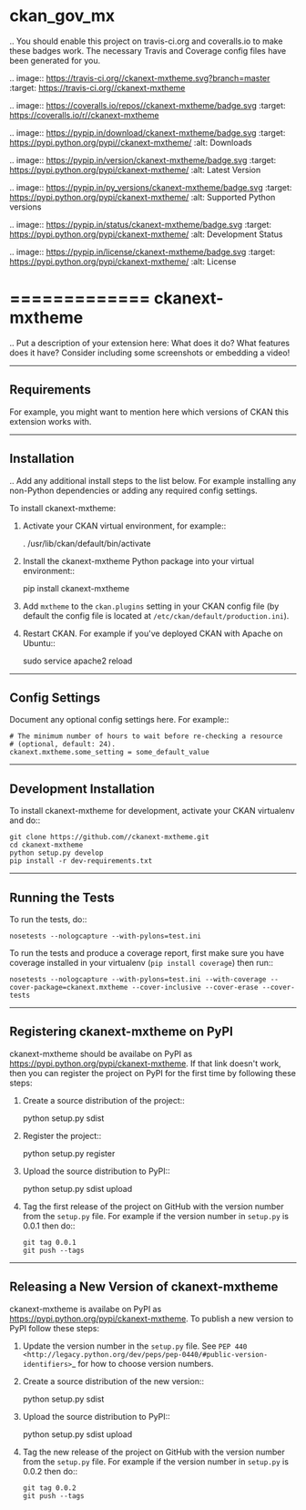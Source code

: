 # ckan_gov_mx
.. You should enable this project on travis-ci.org and coveralls.io to make
   these badges work. The necessary Travis and Coverage config files have been
   generated for you.

.. image:: https://travis-ci.org//ckanext-mxtheme.svg?branch=master
    :target: https://travis-ci.org//ckanext-mxtheme

.. image:: https://coveralls.io/repos//ckanext-mxtheme/badge.svg
  :target: https://coveralls.io/r//ckanext-mxtheme

.. image:: https://pypip.in/download/ckanext-mxtheme/badge.svg
    :target: https://pypi.python.org/pypi//ckanext-mxtheme/
    :alt: Downloads

.. image:: https://pypip.in/version/ckanext-mxtheme/badge.svg
    :target: https://pypi.python.org/pypi/ckanext-mxtheme/
    :alt: Latest Version

.. image:: https://pypip.in/py_versions/ckanext-mxtheme/badge.svg
    :target: https://pypi.python.org/pypi/ckanext-mxtheme/
    :alt: Supported Python versions

.. image:: https://pypip.in/status/ckanext-mxtheme/badge.svg
    :target: https://pypi.python.org/pypi/ckanext-mxtheme/
    :alt: Development Status

.. image:: https://pypip.in/license/ckanext-mxtheme/badge.svg
    :target: https://pypi.python.org/pypi/ckanext-mxtheme/
    :alt: License

=============
ckanext-mxtheme
=============

.. Put a description of your extension here:
   What does it do? What features does it have?
   Consider including some screenshots or embedding a video!


------------
Requirements
------------

For example, you might want to mention here which versions of CKAN this
extension works with.


------------
Installation
------------

.. Add any additional install steps to the list below.
   For example installing any non-Python dependencies or adding any required
   config settings.

To install ckanext-mxtheme:

1. Activate your CKAN virtual environment, for example::

     . /usr/lib/ckan/default/bin/activate

2. Install the ckanext-mxtheme Python package into your virtual environment::

     pip install ckanext-mxtheme

3. Add ``mxtheme`` to the ``ckan.plugins`` setting in your CKAN
   config file (by default the config file is located at
   ``/etc/ckan/default/production.ini``).

4. Restart CKAN. For example if you've deployed CKAN with Apache on Ubuntu::

     sudo service apache2 reload


---------------
Config Settings
---------------

Document any optional config settings here. For example::

    # The minimum number of hours to wait before re-checking a resource
    # (optional, default: 24).
    ckanext.mxtheme.some_setting = some_default_value


------------------------
Development Installation
------------------------

To install ckanext-mxtheme for development, activate your CKAN virtualenv and
do::

    git clone https://github.com//ckanext-mxtheme.git
    cd ckanext-mxtheme
    python setup.py develop
    pip install -r dev-requirements.txt


-----------------
Running the Tests
-----------------

To run the tests, do::

    nosetests --nologcapture --with-pylons=test.ini

To run the tests and produce a coverage report, first make sure you have
coverage installed in your virtualenv (``pip install coverage``) then run::

    nosetests --nologcapture --with-pylons=test.ini --with-coverage --cover-package=ckanext.mxtheme --cover-inclusive --cover-erase --cover-tests


---------------------------------
Registering ckanext-mxtheme on PyPI
---------------------------------

ckanext-mxtheme should be availabe on PyPI as
https://pypi.python.org/pypi/ckanext-mxtheme. If that link doesn't work, then
you can register the project on PyPI for the first time by following these
steps:

1. Create a source distribution of the project::

     python setup.py sdist

2. Register the project::

     python setup.py register

3. Upload the source distribution to PyPI::

     python setup.py sdist upload

4. Tag the first release of the project on GitHub with the version number from
   the ``setup.py`` file. For example if the version number in ``setup.py`` is
   0.0.1 then do::

       git tag 0.0.1
       git push --tags


----------------------------------------
Releasing a New Version of ckanext-mxtheme
----------------------------------------

ckanext-mxtheme is availabe on PyPI as https://pypi.python.org/pypi/ckanext-mxtheme.
To publish a new version to PyPI follow these steps:

1. Update the version number in the ``setup.py`` file.
   See `PEP 440 <http://legacy.python.org/dev/peps/pep-0440/#public-version-identifiers>`_
   for how to choose version numbers.

2. Create a source distribution of the new version::

     python setup.py sdist

3. Upload the source distribution to PyPI::

     python setup.py sdist upload

4. Tag the new release of the project on GitHub with the version number from
   the ``setup.py`` file. For example if the version number in ``setup.py`` is
   0.0.2 then do::

       git tag 0.0.2
       git push --tags
